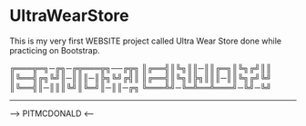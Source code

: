 # UltraWearStore

This is my very first WEBSITE project called Ultra Wear Store done while practicing on Bootstrap.

╔═══╦═╗─╔╗─╔╦═══╦╗──╔╦╗
║╔══╣║╚╗║║─║║╔═╗║╚╗╔╝║║
║╚══╣╔╗╚╝║─║║║─║╠╗╚╝╔╣║
║╔══╣║╚╗║╠╗║║║─║║╚╗╔╝╚╝
║╚══╣║─║║║╚╝║╚═╝║─║║─╔╗
╚═══╩╝─╚═╩══╩═══╝─╚╝─╚╝
__________________________
   --> PITMCDONALD <--
